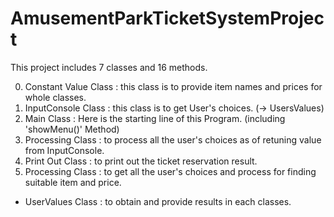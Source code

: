 # AmusementParkTicketSystemProject

This project includes 7 classes and 16 methods.

0. Constant Value Class : this class is to provide item names and prices for whole classes.
1. InputConsole Class : this class is to get User's choices. (-> UsersValues)
2. Main Class : Here is the starting line of this Program. (including 'showMenu()' Method)
3. Processing Class : to process all the user's choices as of retuning value from InputConsole.
4. Print Out Class : to print out the ticket reservation result. 
5. Processing Class : to get all the user's choices and process for finding suitable item and price.
* UserValues Class :  to obtain and provide results in each classes.
